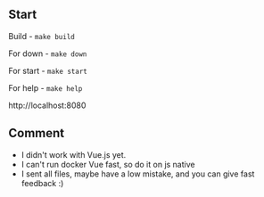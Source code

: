 ## Start
Build - `make build`

For down - `make down`

For start - `make start`

For help - `make help`

http://localhost:8080

## Comment
* I didn't work with Vue.js yet.
* I can't run docker Vue fast, so do it on js native
* I sent all files, maybe have a low mistake, and you can give fast feedback :)